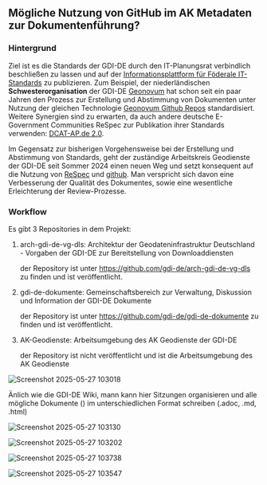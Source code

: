 ## Mögliche Nutzung von GitHub im AK Metadaten zur Dokumentenführung?

### Hintergrund

Ziel ist es die Standards der GDI-DE durch den IT-Planungsrat verbindlich beschließen zu lassen und auf der [Informationsplattform für Föderale IT-Standards](https://docs.fitko.de/fit-standards/) zu publizieren. 
Zum Beispiel, der niederländischen **Schwesterorganisation** der GDI-DE [Geonovum](https://www.geonovum.nl/) hat schon seit ein paar Jahren den Prozess zur Erstellung und Abstimmung von Dokumenten unter Nutzung der gleichen Technologie [Geonovum Github Repos](https://github.com/geonovum) standardisiert.
Weitere Synergien sind zu erwarten, da auch andere deutsche E-Government Communities ReSpec zur Publikation ihrer Standards verwenden:
[DCAT-AP.de 2.0](https://www.dcat-ap.de/def/dcatde/2.0/spec/).

Im Gegensatz zur bisherigen Vorgehensweise bei der Erstellung und Abstimmung von Standards, geht der zuständige Arbeitskreis Geodienste der GDI-DE seit Sommer 2024 einen neuen Weg und setzt konsequent auf die Nutzung von [ReSpec](https://respec.org/docs/) und [github](https://github.com/). 
Man verspricht sich davon eine Verbesserung der Qualität des Dokumentes, sowie eine wesentliche Erleichterung der Review-Prozesse.


### Workflow
Es gibt 3 Repositories in dem Projekt:
1. arch-gdi-de-vg-dls: Architektur der Geodateninfrastruktur Deutschland - Vorgaben der GDI-DE zur Bereitstellung von Downloaddiensten

   der Repository ist unter https://github.com/gdi-de/arch-gdi-de-vg-dls zu finden und ist veröffentlicht.

3. gdi-de-dokumente: Gemeinschaftsbereich zur Verwaltung, Diskussion und Information der GDI-DE Dokumente

   der Repository ist unter https://github.com/gdi-de/gdi-de-dokumente zu finden und ist veröffentlicht.

5. AK-Geodienste: Arbeitsumgebung des AK Geodienste der GDI-DE

   der Repository ist nicht veröffentlicht und ist die Arbeitsumgebung des AK Geodienste


![Screenshot 2025-05-27 103018](https://github.com/user-attachments/assets/17fd9fad-7a83-402f-92eb-9e2d855a2fc6)


Änlich wie die GDI-DE Wiki, mann kann hier Sitzungen organisieren und alle mögliche Dokumente () im unterschiedlichen Format schreiben (.adoc, .md, .html)



![Screenshot 2025-05-27 103130](https://github.com/user-attachments/assets/faf200ca-4ba8-40da-bc7b-acbda8d4469d)







![Screenshot 2025-05-27 103202](https://github.com/user-attachments/assets/9144e6e8-f08a-426f-9020-46ea5836fc10)






![Screenshot 2025-05-27 103738](https://github.com/user-attachments/assets/076e7760-418b-42d2-927c-174e123cf02d)






![Screenshot 2025-05-27 103547](https://github.com/user-attachments/assets/6053b528-d222-4200-ba56-c6595f56f710)









